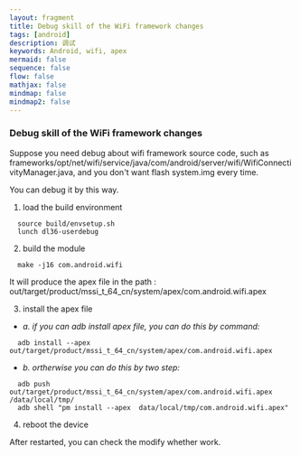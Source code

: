 ```yaml
---
layout: fragment
title: Debug skill of the WiFi framework changes
tags: [android]
description: 调试
keywords: Android, wifi, apex
mermaid: false
sequence: false
flow: false
mathjax: false
mindmap: false
mindmap2: false
---
```



### Debug skill of the WiFi framework changes

Suppose you need debug about wifi framework source code, such as frameworks/opt/net/wifi/service/java/com/android/server/wifi/WifiConnectivityManager.java, and you don't want flash system.img every time.

You can debug it by this way.

1. load the build environment

```
  source build/envsetup.sh
  lunch dl36-userdebug
```

2. build the module

```
  make -j16 com.android.wifi
```

It will produce the apex file in the path : out/target/product/mssi_t_64_cn/system/apex/com.android.wifi.apex

3. install the apex file

- *a. if you can adb install apex file, you can do this by command:*

```
  adb install --apex out/target/product/mssi_t_64_cn/system/apex/com.android.wifi.apex
```

- *b. ortherwise you can do this by two step:*

```
  adb push out/target/product/mssi_t_64_cn/system/apex/com.android.wifi.apex /data/local/tmp/
  adb shell "pm install --apex  data/local/tmp/com.android.wifi.apex"
```



4. reboot the device

After restarted, you can check the modify whether work.



